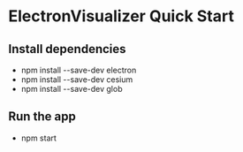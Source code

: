 # ElectronVisualizer Quick Start

## Install dependencies
- npm install --save-dev electron
- npm install --save-dev cesium
- npm install --save-dev glob

## Run the app
- npm start
```

